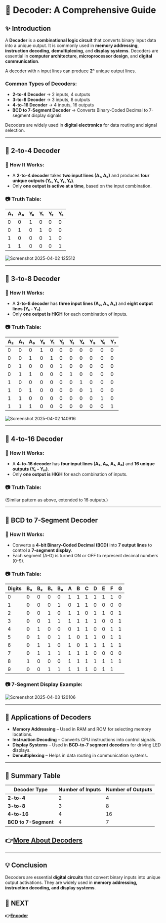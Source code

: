 # 📘 **Decoder: A Comprehensive Guide**

## ✨ **Introduction**
A **Decoder** is a **combinational logic circuit** that converts binary input data into a unique output. It is commonly used in **memory addressing**, **instruction decoding**, **demultiplexing**, and **display systems**. Decoders are essential in **computer architecture**, **microprocessor design**, and **digital communication**.

A decoder with `n` input lines can produce **2ⁿ** unique output lines.

### **Common Types of Decoders**:
- **2-to-4 Decoder** → 2 inputs, 4 outputs
- **3-to-8 Decoder** → 3 inputs, 8 outputs
- **4-to-16 Decoder** → 4 inputs, 16 outputs
- **BCD to 7-Segment Decoder** → Converts Binary-Coded Decimal to 7-segment display signals

Decoders are widely used in **digital electronics** for data routing and signal selection.

---

## 📌 **2-to-4 Decoder**

### 🔹 **How It Works:**
- A **2-to-4 decoder** takes **two input lines (A₁, A₀)** and produces **four unique outputs (Y₀, Y₁, Y₂, Y₃)**.
- Only **one output is active at a time**, based on the input combination.

### 📷 **Truth Table**:

| A₁ | A₀ | Y₀ | Y₁ | Y₂ | Y₃ |
|----|----|----|----|----|----|
|  0 |  0 |  1 |  0 |  0 |  0 |
|  0 |  1 |  0 |  1 |  0 |  0 |
|  1 |  0 |  0 |  0 |  1 |  0 |
|  1 |  1 |  0 |  0 |  0 |  1 |

![Screenshot 2025-04-02 125512](https://github.com/user-attachments/assets/c24c2299-6b5f-4cf5-ba5d-824f09d1eaae)

---

## 📌 **3-to-8 Decoder**

### 🔹 **How It Works:**
- A **3-to-8 decoder** has **three input lines (A₂, A₁, A₀)** and **eight output lines (Y₀ - Y₇)**.
- Only **one output is HIGH** for each combination of inputs.

### 📷 **Truth Table**:

| A₂ | A₁ | A₀ | Y₀ | Y₁ | Y₂ | Y₃ | Y₄ | Y₅ | Y₆ | Y₇ |
|----|----|----|----|----|----|----|----|----|----|----|
| 0  | 0  | 0  |  1 |  0 |  0 |  0 |  0 |  0 |  0 |  0 |
| 0  | 0  | 1  |  0 |  1 |  0 |  0 |  0 |  0 |  0 |  0 |
| 0  | 1  | 0  |  0 |  0 |  1 |  0 |  0 |  0 |  0 |  0 |
| 0  | 1  | 1  |  0 |  0 |  0 |  1 |  0 |  0 |  0 |  0 |
| 1  | 0  | 0  |  0 |  0 |  0 |  0 |  1 |  0 |  0 |  0 |
| 1  | 0  | 1  |  0 |  0 |  0 |  0 |  0 |  1 |  0 |  0 |
| 1  | 1  | 0  |  0 |  0 |  0 |  0 |  0 |  0 |  1 |  0 |
| 1  | 1  | 1  |  0 |  0 |  0 |  0 |  0 |  0 |  0 |  1 |

![Screenshot 2025-04-02 140916](https://github.com/user-attachments/assets/7cf415ff-7d80-4b92-985b-463e03ab8235)

---

## 📌 **4-to-16 Decoder**

### 🔹 **How It Works:**
- A **4-to-16 decoder** has **four input lines (A₃, A₂, A₁, A₀)** and **16 unique outputs (Y₀ - Y₁₅)**.
- Only **one output is HIGH** for each combination of inputs.

### 📷 **Truth Table**:
(Similar pattern as above, extended to 16 outputs.)

---

## 📌 **BCD to 7-Segment Decoder**

### 🔹 **How It Works:**
- Converts a **4-bit Binary-Coded Decimal (BCD)** into **7 output lines** to control a **7-segment display**.
- Each segment (A-G) is turned ON or OFF to represent decimal numbers (0-9).

### 📷 **Truth Table**:
|Digits| B₃ | B₂ | B₁ | B₀ | A | B | C | D | E | F | G |
|----|----|----|----|----|---|---|---|---|---|---|---|
|0| 0  | 0  | 0  | 0  | 1 | 1 | 1 | 1 | 1 | 1 | 0 |
|1| 0  | 0  | 0  | 1  | 0 | 1 | 1 | 0 | 0 | 0 | 0 |
|2| 0  | 0  | 1  | 0  | 1 | 1 | 0 | 1 | 1 | 0 | 1 |
|3| 0  | 0  | 1  | 1  | 1 | 1 | 1 | 1 | 0 | 0 | 1 |
|4| 0  | 1  | 0  | 0  | 0 | 1 | 1 | 0 | 0 | 1 | 1 |
|5| 0  | 1  | 0  | 1  | 1 | 0 | 1 | 1 | 0 | 1 | 1 |
|6| 0  | 1  | 1  | 0  | 1 | 0 | 1 | 1 | 1 | 1 | 1 |
|7| 0  | 1  | 1  | 1  | 1 | 1 | 1 | 0 | 0 | 0 | 0 |
|8| 1  | 0  | 0  | 0  | 1 | 1 | 1 | 1 | 1 | 1 | 1 |
| 9  | 0  | 0  | 1  | 1 | 1 | 1 | 1 | 0 | 1 | 1 |

### 📷 **7-Segment Display Example:**

![Screenshot 2025-04-03 120106](https://github.com/user-attachments/assets/fda13c1a-c09c-40b6-8ece-cf230ca517e0)

---

## 📌 **Applications of Decoders**
- **Memory Addressing** – Used in RAM and ROM for selecting memory locations.
- **Instruction Decoding** – Converts CPU instructions into control signals.
- **Display Systems** – Used in **BCD-to-7 segment decoders** for driving LED displays.
- **Demultiplexing** – Helps in data routing in communication systems.

---

## 📌 **Summary Table**

| Decoder Type          | Number of Inputs | Number of Outputs |
|----------------------|----------------|-----------------|
| **2-to-4**          | 2              | 4               |
| **3-to-8**          | 3              | 8               |
| **4-to-16**         | 4              | 16              |
| **BCD to 7-Segment** | 4              | 7               |

**👉[More About Decoders ](https://www.electronics-tutorials.ws/combination/comb_5.html)**
---
---
## 💡 **Conclusion**
Decoders are essential **digital circuits** that convert binary inputs into unique output activations. They are widely used in **memory addressing, instruction decoding, and display systems**.


## 🔹 NEXT  
**👉[Encoder](../Encoder)**
